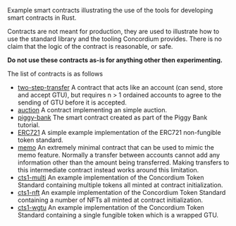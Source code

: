 Example smart contracts illustrating the use of the tools for developing smart
contracts in Rust.

Contracts are not meant for production, they are used to illustrate how to use
the standard library and the tooling Concordium provides. There is no claim that
the logic of the contract is reasonable, or safe.

**Do not use these contracts as-is for anything other then experimenting.**

The list of contracts is as follows
- [two-step-transfer](./two-step-transfer) A contract that acts like an account (can send, store and accept GTU),
 but requires n > 1 ordained accounts to agree to the sending of GTU before it is accepted.
- [auction](./auction) A contract implementing an simple auction.
- [piggy-bank](./piggy-bank) The smart contract created as part of the Piggy Bank tutorial.
- [ERC721](./erc721) A simple example implementation of the ERC721 non-fungible token standard.
- [memo](./memo/) An extremely minimal contract that can be used to
  mimic the memo feature. Normally a transfer between accounts cannot add any
  information other than the amount being transferred. Making transfers to this
  intermediate contract instead works around this limitation.
- [cts1-multi](./cts1-multi) An example implementation of the Concordium Token Standard
  containing multiple tokens all minted at contract initialization.
- [cts1-nft](./cts1-nft) An example implementation of the Concordium Token Standard
  containing a number of NFTs all minted at contract initialization.
- [cts1-wgtu](./cts1-wgtu) An example implementation of the Concordium Token Standard
  containing a single fungible token which is a wrapped GTU.
